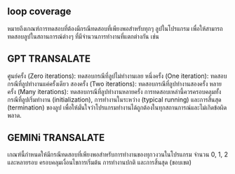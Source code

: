 ## loop coverage

หมายถึงเกณฑ์การทดสอบที่ต้องมีกรณีทดสอบที่เพียงพอสำหรับทุกๆ ลูปในโปรแกรม เพื่อให้สามารถทดสอบลูปในสถานการณ์ต่างๆ ที่มีจำนวนการทำงานที่แตกต่างกัน เช่น

## GPT TRANSALATE
ศูนย์ครั้ง (Zero iterations): ทดสอบกรณีที่ลูปไม่ทำงานเลย
หนึ่งครั้ง (One iteration): ทดสอบกรณีที่ลูปทำงานแค่ครั้งเดียว
สองครั้ง (Two iterations): ทดสอบกรณีที่ลูปทำงานสองครั้ง
หลายครั้ง (Many iterations): ทดสอบกรณีที่ลูปทำงานหลายครั้ง
การทดสอบเหล่านี้ควรครอบคลุมทั้งกรณีที่ลูปเริ่มทำงาน (initialization), การทำงานในระหว่าง (typical running) และการสิ้นสุด (termination) ของลูป เพื่อให้มั่นใจว่าโปรแกรมทำงานได้ถูกต้องในทุกสถานการณ์และไม่เกิดข้อผิดพลาด.

## GEMINi TRANSALATE
เกณฑ์นี้กำหนดให้มีกรณีทดสอบที่เพียงพอสำหรับการทำงานของทุกวงวนในโปรแกรม จำนวน 0, 1, 2 และหลายรอบ ครอบคลุมเงื่อนไขการเริ่มต้น การทำงานปกติ และการสิ้นสุด (ขอบเขต)
